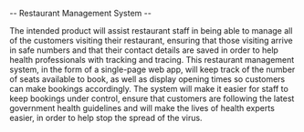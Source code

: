 -- Restaurant Management System --

The intended product will assist restaurant staff in being able to manage all of the customers visiting their restaurant, ensuring that those visiting arrive in safe numbers and that their contact details are saved in order to help health professionals with tracking and tracing. This restaurant management system, in the form of a single-page web app, will keep track of the number of seats available to book, as well as display opening times so customers can make bookings accordingly. The system will make it easier for staff to keep bookings under control, ensure that customers are following the latest government health guidelines and will make the lives of health experts easier, in order to help stop the spread of the virus.